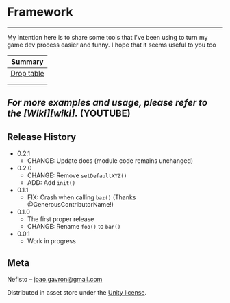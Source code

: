 # Framework

---

My intention here is to share some tools that I've been using to turn my game dev process easier and funny. I hope that it seems useful to you too 

| Summary                                                      |
| ------------------------------------------------------------ |
| [Drop table](https://github.com/Nefisto/Framework-doc/tree/master/Drop%20Table/README.md) |
|                                                              |
|                                                              |

## _For more examples and usage, please refer to the [Wiki][wiki]._ (YOUTUBE)

## Release History

* 0.2.1
  * CHANGE: Update docs (module code remains unchanged)
* 0.2.0
  * CHANGE: Remove `setDefaultXYZ()`
  * ADD: Add `init()`
* 0.1.1
  * FIX: Crash when calling `baz()` (Thanks @GenerousContributorName!)
* 0.1.0
  * The first proper release
  * CHANGE: Rename `foo()` to `bar()`
* 0.0.1
  * Work in progress

## Meta

Nefisto – joao.gavron@gmail.com

Distributed in asset store under the [Unity license](https://unity3d.com/legal/as_terms?_ga=2.91212574.56628704.1591012418-1089589826.1583496471).
